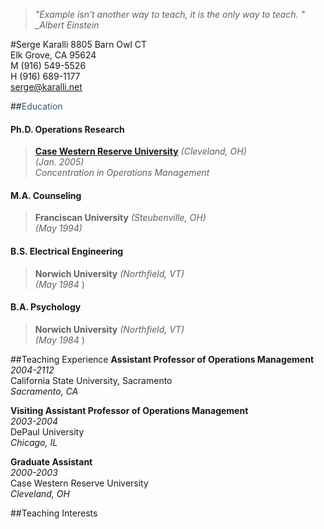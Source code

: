 > _"Example isn’t another way to teach, it is the only way to teach. "_ <cite> _Albert Einstein</cite>

#Serge Karalli
  8805 Barn Owl CT  
  Elk Grove, CA 95624  
  M (916) 549-5526  
  H (916) 689-1177  
  serge@karalli.net 

##<font color="#325D72">Education</font>
#### Ph.D. Operations Research ####
> **[Case Western Reserve University]** _(Cleveland, OH)_  
> _(Jan. 2005)_  
> _Concentration in Operations Management_
  
#### M.A. Counseling ####
> **Franciscan University** _(Steubenville, OH)_  
> _(May 1994)_  
  
#### B.S. Electrical Engineering ####
> **Norwich University** _(Northfield, VT)_  
> _(May 1984_ ) 

#### B.A. Psychology ####
> **Norwich University** _(Northfield, VT)_  
> _(May 1984_ ) 

##Teaching Experience
**Assistant Professor of Operations Management**  
_2004-2112_  
California State University, Sacramento  
_Sacramento, CA_  

**Visiting Assistant Professor of Operations Management**  
_2003-2004_   
DePaul University  
_Chicago, IL_  

**Graduate Assistant**  
_2000-2003_   
Case Western Reserve University  
_Cleveland, OH_  

##Teaching Interests



[Case Western Reserve University]: http://www.weatherhead.case.edu/        "Weatherhead School of Management"
[Franciscan University]: http://www.franciscan.edu/              "Franciscan University"
[Norwich University]: http://www.norwich.edu/                 "Norwich University"


